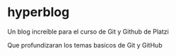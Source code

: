 # hyperblog
Un blog increíble para el curso de Git y Github de Platzi

Que profundizaran los temas basicos de Git y GitHub